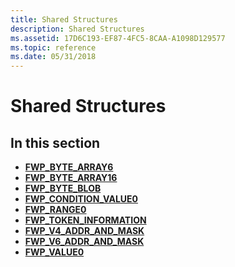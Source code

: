```yaml
---
title: Shared Structures
description: Shared Structures
ms.assetid: 17D6C193-EF87-4FC5-8CAA-A1098D129577
ms.topic: reference
ms.date: 05/31/2018
---
```


# Shared Structures

## In this section

-   [**FWP\_BYTE\_ARRAY6**](/windows/win32/api/fwptypes/ns-fwptypes-fwp_byte_array6)
-   [**FWP\_BYTE\_ARRAY16**](/windows/desktop/api/Fwptypes/ns-fwptypes-fwp_byte_array16)
-   [**FWP\_BYTE\_BLOB**](/windows/desktop/api/Fwptypes/ns-fwptypes-fwp_byte_blob)
-   [**FWP\_CONDITION\_VALUE0**](/windows/desktop/api/Fwptypes/ns-fwptypes-fwp_condition_value0)
-   [**FWP\_RANGE0**](/windows/desktop/api/Fwptypes/ns-fwptypes-fwp_range0)
-   [**FWP\_TOKEN\_INFORMATION**](/windows/desktop/api/Fwptypes/ns-fwptypes-fwp_token_information)
-   [**FWP\_V4\_ADDR\_AND\_MASK**](/windows/desktop/api/Fwptypes/ns-fwptypes-fwp_v4_addr_and_mask)
-   [**FWP\_V6\_ADDR\_AND\_MASK**](/windows/desktop/api/Fwptypes/ns-fwptypes-fwp_v6_addr_and_mask)
-   [**FWP\_VALUE0**](/windows/desktop/api/Fwptypes/ns-fwptypes-fwp_value0)

 

 




